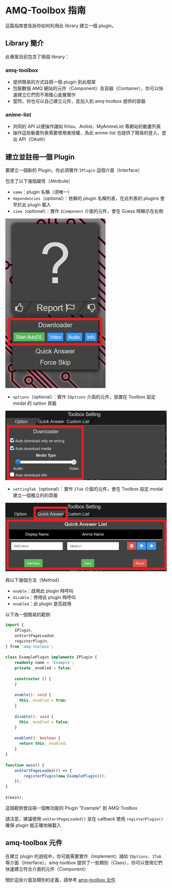 # AMQ-Toolbox 指南

這篇指南會告訴你如何利用此 library 建立一個 plugin。

## Library 簡介
此專案目前包含了兩個 library：
### amq-toolbox
- 提供簡易的方式註冊一個 plugin 到此框架
- 包裝數個 AMQ 網站的元件（Component）及容器（Container），你可以快速建立它們而不用擔心底層實作
- 當然，你也可以自己建立元件，並加入到 amq-toolbox 提供的容器 

### anime-list
- 共同的 API 以便操作諸如 Kitsu、Anilist、MyAnimeList 等網站的動畫列表
- 操作這些動畫列表需要使用者授權，為此 anime-list 也提供了簡易的登入、登出 API（OAuth）

## 建立並註冊一個 Plugin
要建立一個新的 Plugin，你必須實作 `IPlugin` 這個介面（Interface）

包含了以下幾個屬性（Attribute）
- `name`：plugin 名稱（須唯一）
- `dependencies`（optional）：依賴的 plugin 名稱列表，在此列表的 plugins 會早於此 plugin 載入
- `view`（optional）：實作 `IComponent` 介面的元件，會在 Guess 時顯示在右側

![](./view.png)

- `options`（optional）：實作 `IOptions` 介面的元件，放置在 Toolbox 設定 modal 的 option 頁籤

![](./options.png)

- `settingTab`（optional）：實作 `ITab` 介面的元件，會在 Toolbox 設定 modal 建立一個獨立的的頁籤

![](./settingTab.png)

與以下幾個方法（Method）
- `enable`：啟用此 plugin 時呼叫
- `disable`：停用此 plugin 時呼叫
- `enabled`：此 plugin 是否啟用

以下為一個簡易的範例

```typescript
import { 
    IPlugin,
    onStartPageLoaded,
    registerPlugin,
} from 'amq-toolbox';

class ExamplePlugin implements IPlugin {
    readonly name = 'Example';
    private _enabled = false;
    
    constructor () {
    }

    enable(): void {
      this._enabled = true;
    }

    disable(): void {
      this._enabled = false;
    }

    enabled(): boolean {
      return this._enabled;
    }
}

function main() {
    onStartPageLoaded(() => {
        registerPlugin(new ExamplePlugin());
    });
}

$(main);
```

這個範例會註冊一個無功能的 Plugin "Example" 到 AMQ-Toolbox

請注意，建議使用 `onStartPageLoaded()` 並在 callback 使用 `registerPlugin()` 確保 plugin 能正確地被載入

## amq-toolbox 元件
在建立 plugin 的過程中，你可能需要實作（Implement）諸如 `IOptions`、`ITab` 等介面（Interface）。amq-toolbox 提供了一些類別（Class），你可以使用它們快速建立符合介面的元件（Component）

關於這些介面及類別的定義，請參考 [amq-toolbox 文件](./amq-toolbox_zh.md)
